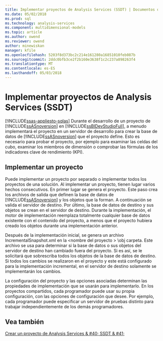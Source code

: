 ```yaml
---
title: Implementar proyectos de Analysis Services (SSDT) | Documentos de Microsoft
ms.date: 05/02/2018
ms.prod: sql
ms.technology: analysis-services
ms.component: multidimensional-models
ms.topic: article
ms.author: owend
ms.reviewer: owend
author: minewiskan
manager: kfile
ms.openlocfilehash: 5203f8d373bc2c214e161280a16851010feb087b
ms.sourcegitcommit: 2ddc0bfb3ce2f2b160e3638f1c2c237a898263f4
ms.translationtype: MT
ms.contentlocale: es-ES
ms.lasthandoff: 05/03/2018
---
```

# <a name="deploy-analysis-services-projects-ssdt"></a>Implementar proyectos de Analysis Services (SSDT)
[!INCLUDE[ssas-appliesto-sqlas](../../includes/ssas-appliesto-sqlas.md)]
  Durante el desarrollo de un proyecto de [!INCLUDE[ssASnoversion](../../includes/ssasnoversion-md.md)] en [!INCLUDE[ssBIDevStudioFull](../../includes/ssbidevstudiofull-md.md)], a menudo implementará el proyecto en un servidor de desarrollo para crear la base de datos de [!INCLUDE[ssASnoversion](../../includes/ssasnoversion-md.md)] que el proyecto define. Esto es necesario para probar el proyecto, por ejemplo para examinar las celdas del cubo, examinar los miembros de dimensión o comprobar las fórmulas de los indicadores clave de rendimiento (KPI).  
  
## <a name="deploying-a-project"></a>Implementar un proyecto  
 Puede implementar un proyecto por separado o implementar todos los proyectos de una solución. Al implementar un proyecto, tienen lugar varios hechos consecutivos. En primer lugar se genera el proyecto. Este paso crea los archivos de salida que definen la base de datos de [!INCLUDE[ssASnoversion](../../includes/ssasnoversion-md.md)] y los objetos que la forman. A continuación se valida el servidor de destino. Por último, la base de datos de destino y sus objetos se crean en el servidor de destino. Durante la implementación, el motor de implementación reemplaza totalmente cualquier base de datos existente con el contenido del proyecto, a menos que el proyecto hubiera creado los objetos durante una implementación anterior.  
  
 Después de la implementación inicial, se genera un archivo IncrementalSnapshot.xml en la \<nombre del proyecto > \obj carpeta. Este archivo se usa para determinar si la base de datos o sus objetos del servidor de destino han cambiado fuera del proyecto. Si es así, se le solicitará que sobrescriba todos los objetos de la base de datos de destino. Si todos los cambios se realizaron en el proyecto y este está configurado para la implementación incremental, en el servidor de destino solamente se implementarán los cambios.  
  
 La configuración del proyecto y las opciones asociadas determinan las propiedades de implementación que se usarán para implementarlo. En los proyectos compartidos, cada programador puede usar su propia configuración, con las opciones de configuración que desee. Por ejemplo, cada programador puede especificar un servidor de pruebas distinto para trabajar independientemente de los demás programadores.  
  
## <a name="see-also"></a>Vea también  
 [Crear un proyecto de Analysis Services & #40; SSDT & #41;](../../analysis-services/multidimensional-models/create-an-analysis-services-project-ssdt.md)  
  
  
